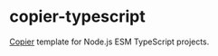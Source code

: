 # copier-typescript

[Copier](https://copier.readthedocs.io) template for Node.js ESM TypeScript projects.
